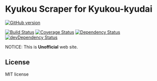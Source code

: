 # Kyukou Scraper for Kyukou-kyudai

[![GitHub version](https://badge.fury.io/gh/qdai%2Fkyukou-scraper-kyudai.svg)](https://github.com/qdai/kyukou-scraper-kyudai/releases/latest)

[![Build Status](https://travis-ci.org/qdai/kyukou-scraper-kyudai.svg)](https://travis-ci.org/qdai/kyukou-scraper-kyudai)
[![Coverage Status](https://coveralls.io/repos/qdai/kyukou-scraper-kyudai/badge.svg)](https://coveralls.io/github/qdai/kyukou-scraper-kyudai)
[![Dependency Status](https://david-dm.org/qdai/kyukou-scraper-kyudai.svg)](https://david-dm.org/qdai/kyukou-scraper-kyudai)
[![devDependency Status](https://david-dm.org/qdai/kyukou-scraper-kyudai/dev-status.svg)](https://david-dm.org/qdai/kyukou-scraper-kyudai#info=devDependencies)

NOTICE: This is **Unofficial** web site.

## License

MIT license
